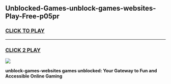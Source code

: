
## Unblocked-Games-unblock-games-websites-Play-Free-p05pr
<h3>
<a href="https://premium76.site?title=unblock-games-websites&ref=23A">CLICK TO PLAY</a></h3>
<hr>

<h3>
<a href="https://premium76.site?title=unblock-games-websites&ref=23A">CLICK 2 PLAY</a>
  
</h3>

<a href="https://premium76.site?title=unblock-games-websites&ref=23A"><img src="https://clearcache.store/games.png"></a>


**unblock-games-websites games unblocked: Your Gateway to Fun and Accessible Online Gaming**
